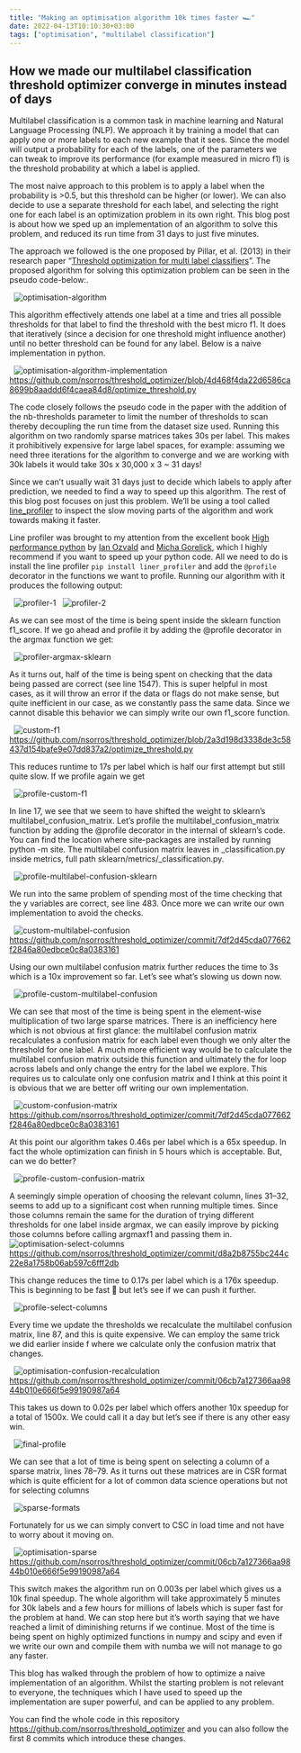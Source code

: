 ```yaml
---
title: "Making an optimisation algorithm 10k times faster 🏎"
date: 2022-04-13T10:10:30+03:00
tags: ["optimisation", "multilabel classification"]
---
```


## How we made our multilabel classification threshold optimizer converge in minutes instead of days

Multilabel classification is a common task in machine learning and Natural Language Processing (NLP). We approach it by training a model that can apply one or more labels to each new example that it sees. Since the model will output a probability for each of the labels, one of the parameters we can tweak to improve its performance (for example measured in micro f1) is the threshold probability at which a label is applied.

The most naive approach to this problem is to apply a label when the probability is >0.5, but this threshold can be higher (or lower). We can also decide to use a separate threshold for each label, and selecting the right one for each label is an optimization problem in its own right. This blog post is about how we sped up an implementation of an algorithm to solve this problem, and reduced its run time from 31 days to just five minutes.

The approach we followed is the one proposed by Pillar, et al. (2013) in their research paper “[Threshold optimization for multi label classifiers](https://pralab.diee.unica.it/sites/default/files/pillai_PR2013_Thresholding_0.pdf)”. The proposed algorithm for solving this optimization problem can be seen in the pseudo code-below:.

&nbsp;
![optimisation-algorithm](/images/optimisation-algorithm.png#center)
&nbsp;

This algorithm effectively attends one label at a time and tries all possible thresholds for that label to find the threshold with the best micro f1. It does that iteratively (since a decision for one threshold might influence another) until no better threshold can be found for any label. Below is a naive implementation in python.

&nbsp;
![optimisation-algorithm-implementation](/images/optimisation-algorithm-implementation.png#center)
https://github.com/nsorros/threshold_optimizer/blob/4d468f4da22d6586ca8699b8aaddd6f4caea84d8/optimize_threshold.py
&nbsp;

The code closely follows the pseudo code in the paper with the addition of the nb-thresholds parameter to limit the number of thresholds to scan thereby decoupling the run time from the dataset size used. Running this algorithm on two randomly sparse matrices takes 30s per label. This makes it prohibitively expensive for large label spaces, for example: assuming we need three iterations for the algorithm to converge and we are working with 30k labels it would take 30s x 30,000 x 3 ~ 31 days!

Since we can’t usually wait 31 days just to decide which labels to apply after prediction, we needed to find a way to speed up this algorithm. The rest of this blog post focuses on just this problem. We’ll be using a tool called [line_profiler](https://github.com/pyutils/line_profiler) to inspect the slow moving parts of the algorithm and work towards making it faster.

Line profiler was brought to my attention from the excellent book [High performance python](https://www.amazon.com/High-Performance-Python-Performant-Programming/dp/1492055026) by [Ian Ozvald](https://twitter.com/ianozsvald) and [Micha Gorelick](https://twitter.com/mynameisfiber), which I highly recommend if you want to speed up your python code. All we need to do is install the line profiler `pip install liner_profiler` and add the `@profile` decorator in the functions we want to profile. Running our algorithm with it produces the following output:

&nbsp;
![profiler-1](/images/profiler-1.png#center)
&nbsp;
![profiler-2](/images/profiler-2.png#center)
&nbsp;

As we can see most of the time is being spent inside the sklearn function f1_score. If we go ahead and profile it by adding the @profile decorator in the argmax function we get:

&nbsp;
![profiler-argmax-sklearn](/images/profiler-argmax-sklearn.png#center)
&nbsp;

As it turns out, half of the time is being spent on checking that the data being passed are correct (see line 1547). This is super helpful in most cases, as it will throw an error if the data or flags do not make sense, but quite inefficient in our case, as we constantly pass the same data. Since we cannot disable this behavior we can simply write our own f1_score function.

&nbsp;
![custom-f1](/images/custom-f1.png#center)
https://github.com/nsorros/threshold_optimizer/blob/2a3d198d3338de3c58437d154bafe9e07dd837a2/optimize_threshold.py
&nbsp;

This reduces runtime to 17s per label which is half our first attempt but still quite slow. If we profile again we get

&nbsp;
![profile-custom-f1](/images/custom-f1.png#center)
&nbsp;

In line 17, we see that we seem to have shifted the weight to sklearn’s multilabel_confusion_matrix. Let’s profile the multilabel_confusion_matrix function by adding the @profile decorator in the internal of sklearn’s code. You can find the location where site-packages are installed by running python -m site. The multilabel confusion matrix leaves in _classification.py inside metrics, full path sklearn/metrics/_classification.py.

&nbsp;
![profile-multilabel-confusion-sklearn](/images/profile-multilabel-confusion-sklearn.png#center)
&nbsp;

We run into the same problem of spending most of the time checking that the y variables are correct, see line 483. Once more we can write our own implementation to avoid the checks.

&nbsp;
![custom-multilabel-confusion](/images/custom-multilabel-confusion.png#center)
https://github.com/nsorros/threshold_optimizer/commit/7df2d45cda077662f2846a80edbce0c8a0383161
&nbsp;

Using our own multilabel confusion matrix further reduces the time to 3s which is a 10x improvement so far. Let’s see what’s slowing us down now.

&nbsp;
![profile-custom-multilabel-confusion](/images/profile-custom-multilabel-confusion.png#center)
&nbsp;

We can see that most of the time is being spent in the element-wise multiplication of two large sparse matrices. There is an inefficiency here which is not obvious at first glance: the multilabel confusion matrix recalculates a confusion matrix for each label even though we only alter the threshold for one label. A much more efficient way would be to calculate the multilabel confusion matrix outside this function and ultimately the for loop across labels and only change the entry for the label we explore. This requires us to calculate only one confusion matrix and I think at this point it is obvious that we are better off writing our own implementation.

&nbsp;
![custom-confusion-matrix](/images/custom-confusion-matrix.png#center)
https://github.com/nsorros/threshold_optimizer/commit/7df2d45cda077662f2846a80edbce0c8a0383161
&nbsp;

At this point our algorithm takes 0.46s per label which is a 65x speedup. In fact the whole optimization can finish in 5 hours which is acceptable. But, can we do better?

&nbsp;
![profile-custom-confusion-matrix](/images/profile-custom-confusion-matrix.png#center)
&nbsp;

A seemingly simple operation of choosing the relevant column, lines 31–32, seems to add up to a significant cost when running multiple times. Since those columns remain the same for the duration of trying different thresholds for one label inside argmax, we can easily improve by picking those columns before calling argmaxf1 and passing them in.
&nbsp;
![optimisation-select-columns](/images/optimisation-select-columns.png#center)
https://github.com/nsorros/threshold_optimizer/commit/d8a2b8755bc244c22e8a1758b06ab597c6fff2db
&nbsp;

This change reduces the time to 0.17s per label which is a 176x speedup. This is beginning to be fast 💨 but let’s see if we can push it further.

&nbsp;
![profile-select-columns](/images/profile-select-columns.png#center)
&nbsp;

Every time we update the thresholds we recalculate the multilabel confusion matrix, line 87, and this is quite expensive. We can employ the same trick we did earlier inside f where we calculate only the confusion matrix that changes.

&nbsp;
![optimisation-confusion-recalculation](/images/optimisation-confusion-recalculation.png)
https://github.com/nsorros/threshold_optimizer/commit/06cb7a127366aa9844b010e666f5e99190987a64
&nbsp;

This takes us down to 0.02s per label which offers another 10x speedup for a total of 1500x. We could call it a day but let’s see if there is any other easy win.

&nbsp;
![final-profile](/images/final-profile.png)
&nbsp;

We can see that a lot of time is being spent on selecting a column of a sparse matrix, lines 78–79. As it turns out these matrices are in CSR format which is quite efficient for a lot of common data science operations but not for selecting columns

&nbsp;
![sparse-formats](/images/sparse-formats.png)
&nbsp;

Fortunately for us we can simply convert to CSC in load time and not have to worry about it moving on.

&nbsp;
![optimisation-sparse](/images/optimisation-sparse.png)
https://github.com/nsorros/threshold_optimizer/commit/06cb7a127366aa9844b010e666f5e99190987a64
&nbsp;

This switch makes the algorithm run on 0.003s per label which gives us a 10k final speedup. The whole algorithm will take approximately 5 minutes for 30k labels and a few hours for millions of labels which is super fast for the problem at hand. We can stop here but it’s worth saying that we have reached a limit of diminishing returns if we continue. Most of the time is being spent on highly optimized functions in numpy and scipy and even if we write our own and compile them with numba we will not manage to go any faster.

This blog has walked through the problem of how to optimize a naive implementation of an algorithm. Whilst the starting problem is not relevant to everyone, the techniques which I have used to speed up the implementation are super powerful, and can be applied to any problem.

You can find the whole code in this repository https://github.com/nsorros/threshold_optimizer and you can also follow the first 8 commits which introduce these changes.